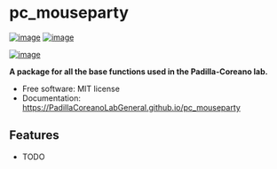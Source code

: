 # pc_mouseparty


[![image](https://img.shields.io/pypi/v/pc_mouseparty.svg)](https://pypi.python.org/pypi/pc_mouseparty)
[![image](https://img.shields.io/conda/vn/conda-forge/pc_mouseparty.svg)](https://anaconda.org/conda-forge/pc_mouseparty)

[![image](https://pyup.io/repos/github/PadillaCoreanoLabGeneral/pc_mouseparty/shield.svg)](https://pyup.io/repos/github/PadillaCoreanoLabGeneral/pc_mouseparty)


**A package for all the base functions used in the Padilla-Coreano lab.**


-   Free software: MIT license
-   Documentation: https://PadillaCoreanoLabGeneral.github.io/pc_mouseparty
    

## Features

-   TODO

